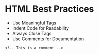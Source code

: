 # HTML Best Practices
- Use Meaningful Tags
- Indent Code for Readability
- Always Close Tags
- Use Comments for Documentation
```
<!-- This is a comment -->
```